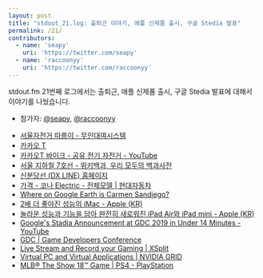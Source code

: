 ```yaml
---
layout: post
title: "stdout_21.log: 출퇴근 이야기, 애플 신제품 출시, 구글 Stedia 발표"
permalink: /21/
contributors:
  - name: 'seapy'
    uri: 'https://twitter.com/seapy'
  - name: 'raccoonyy'
    uri: 'https://twitter.com/raccoonyy'
---
```


stdout.fm 21번째 로그에서는 출퇴근, 애플 신제품 출시, 구글 Stedia 발표에 대해서 이야기를 나눴습니다.

* 참가자: [@seapy][sea], [@raccoonyy][rac]

[sea]: https://twitter.com/seapy
[rac]: https://twitter.com/raccoonyy

* [서울자전거 따릉이 - 무인대여시스템](https://www.bikeseoul.com/)
* [카카오 T](http://service.kakaomobility.com/kakaot/index.html)
* [카카오T 바이크 - 공유 전기 자전거 - YouTube](https://www.youtube.com/watch?v=ryRnyFHU-Uk)
* [서울 지하철 7호선 - 위키백과, 우리 모두의 백과사전](https://ko.wikipedia.org/wiki/%EC%84%9C%EC%9A%B8_%EC%A7%80%ED%95%98%EC%B2%A0_7%ED%98%B8%EC%84%A0)
* [신분당선 (DX LINE) 홈페이지](https://www.shinbundang.co.kr/)
* [가격 - 코나 Electric - 전체모델 \| 현대자동차](https://www.hyundai.com/kr/ko/vehicles/kona-electric/price)
* [Where on Google Earth is Carmen Sandiego?](https://earth.google.com/web/data=CiQSIhIgYmU3N2ZmYzU0MTc1MTFlOGFlOGZkMzdkYTU5MmE0MmE)
* [2배 더 좋아진 성능의 iMac - Apple (KR)](https://www.apple.com/kr/newsroom/2019/03/imac-gets-a-2x-performance-boost/)
* [놀라운 성능과 기능을 담아 완전히 새로워진 iPad Air와 iPad mini - Apple (KR)](https://www.apple.com/kr/newsroom/2019/03/all-new-ipad-air-and-ipad-mini-deliver-dramatic-power-and-capability/)
* [Google's Stadia Announcement at GDC 2019 in Under 14 Minutes - YouTube](https://www.youtube.com/watch?v=BeFnQrgtZ9k)
* [GDC \| Game Developers Conference](https://www.gdconf.com/)
* [Live Stream and Record your Gaming \| XSplit](https://www.xsplit.com/)
* [Virtual PC and Virtual Applications \| NVIDIA GRID](https://www.nvidia.com/en-us/design-visualization/grid-vpc-vapps/)
* [MLB® The Show 18™ Game \| PS4 - PlayStation](https://www.playstation.com/en-us/games/mlb-the-show-18-ps4/)
